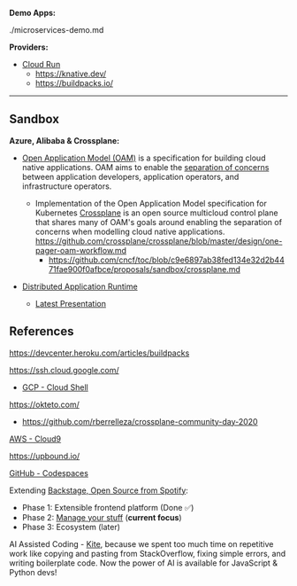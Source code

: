 **Demo Apps:**

./microservices-demo.md

**Providers:**

* [Cloud Run](https://cloud.run)
  * https://knative.dev/
  * https://buildpacks.io/
 
---

## Sandbox
  
**Azure, Alibaba & Crossplane:**

* [Open Application Model (OAM)](https://github.com/oam-dev/spec) is a specification for building cloud native applications. OAM aims to enable the [separation of concerns](https://github.com/oam-dev/spec/blob/d16d5add/introduction.md) between application developers, application operators, and infrastructure operators.
  
  * Implementation of the Open Application Model specification for Kubernetes 
 [Crossplane](https://crossplane.io/) is an open source multicloud control plane that shares many of OAM's goals around enabling the separation of concerns when modelling cloud native applications. https://github.com/crossplane/crossplane/blob/master/design/one-pager-oam-workflow.md
    * https://github.com/cncf/toc/blob/c9e6897ab38fed134e32d2b4471fae900f0afbce/proposals/sandbox/crossplane.md
 
* [Distributed Application Runtime](https://dapr.io/)
  * [Latest Presentation](https://github.com/dapr/docs/blob/master/presentations/Dapr%20Presentation%20Deck.pptx)

## References

https://devcenter.heroku.com/articles/buildpacks

https://ssh.cloud.google.com/
  * [GCP - Cloud Shell](https://cloud.google.com/blog/products/gcp/introducing-google-cloud-shels-new-code-editor)

https://okteto.com/
  * https://github.com/rberrelleza/crossplane-community-day-2020
  
[AWS - Cloud9](https://aws.amazon.com/cloud9/)

https://upbound.io/

[GitHub - Codespaces](https://github.com/features/codespaces)

Extending [Backstage, Open Source from Spotify](https://backstage.io/):
 * Phase 1: Extensible frontend platform (Done ✅) 
 * Phase 2: [Manage your stuff](https://backstage.io/blog/2020/05/22/phase-2-service-catalog) (**current focus**)
 * Phase 3: Ecosystem (later) 
  
AI Assisted Coding - [Kite](https://www.kite.com/), because we spent too much time on repetitive work like copying and pasting from StackOverflow, fixing simple errors, and writing boilerplate code. Now the power of AI is available for JavaScript & Python devs!


